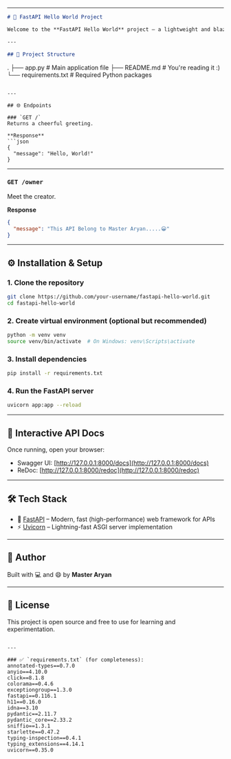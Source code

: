 
---

```markdown
# 🚀 FastAPI Hello World Project

Welcome to the **FastAPI Hello World** project — a lightweight and blazing-fast web API built using the powerful **FastAPI** framework. This API serves as a minimal yet expressive introduction to FastAPI, showcasing how simple it is to build and expose endpoints.

---

## 📁 Project Structure

```

.
├── app.py             # Main application file
├── README.md          # You're reading it :)
└── requirements.txt   # Required Python packages

````

---

## 🌐 Endpoints

### `GET /`
Returns a cheerful greeting.

**Response**
```json
{
  "message": "Hello, World!"
}
````

---

### `GET /owner`

Meet the creator.

**Response**

```json
{
  "message": "This API Belong to Master Aryan.....😀"
}
```

---

## ⚙️ Installation & Setup

### 1. Clone the repository

```bash
git clone https://github.com/your-username/fastapi-hello-world.git
cd fastapi-hello-world
```

### 2. Create virtual environment (optional but recommended)

```bash
python -m venv venv
source venv/bin/activate  # On Windows: venv\Scripts\activate
```

### 3. Install dependencies

```bash
pip install -r requirements.txt
```

### 4. Run the FastAPI server

```bash
uvicorn app:app --reload
```

---

## 📖 Interactive API Docs

Once running, open your browser:

* Swagger UI: [http://127.0.0.1:8000/docs](http://127.0.0.1:8000/docs)
* ReDoc: [http://127.0.0.1:8000/redoc](http://127.0.0.1:8000/redoc)

---

## 🛠️ Tech Stack

* 🌟 [FastAPI](https://fastapi.tiangolo.com/) – Modern, fast (high-performance) web framework for APIs
* ⚡ [Uvicorn](https://www.uvicorn.org/) – Lightning-fast ASGI server implementation

---

## 👑 Author

Built with 💻 and 😄 by **Master Aryan**

---

## 📄 License

This project is open source and free to use for learning and experimentation.

````

---

### ✅ `requirements.txt` (for completeness):
annotated-types==0.7.0
anyio==4.10.0
click==8.1.8
colorama==0.4.6
exceptiongroup==1.3.0
fastapi==0.116.1
h11==0.16.0
idna==3.10
pydantic==2.11.7
pydantic_core==2.33.2
sniffio==1.3.1
starlette==0.47.2
typing-inspection==0.4.1
typing_extensions==4.14.1
uvicorn==0.35.0
